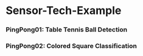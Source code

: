 # Sensor-Tech-Example

### PingPong01: Table Tennis Ball Detection

### PingPong02: Colored Square Classification
